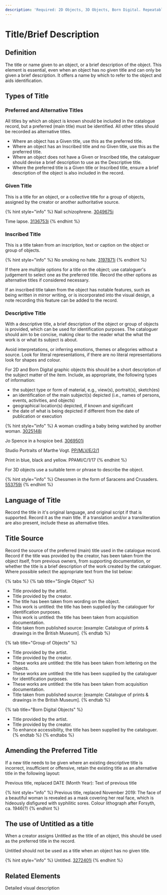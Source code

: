 ```yaml
---
description: 'Required: 2D Objects, 3D Objects, Born Digital. Repeatable.'
---
```


# Title/Brief Description

## Definition

The title or name given to an object, or a brief description of the object. This element is essential, even when an object has no given title and can only be given a brief description. It offers a name by which to refer to the object and aids identification.&#x20;

## Types of Title&#x20;

### Preferred and Alternative Titles

All titles by which an object is known should be included in the catalogue record, but a preferred (main title) must be identified. All other titles should be recorded as alternative titles.

* Where an object has a Given title, use this as the preferred title.
* Where an object has an Inscribed title and no Given title, use this as the preferred title.&#x20;
* Where an object does not have a Given or Inscribed title, the cataloguer should devise a brief description to use as the Descriptive title.&#x20;
* Where the preferred title is a Given title or Inscribed title, ensure a brief description of the object is also included in the record.

### Given Title

This is a title for an object, or a collective title for a group of objects, assigned by the creator or another authoritative source.

{% hint style="info" %}
Nail schizophrene.  [3049675i](https://wellcomecollection.org/works/azc3hheb)

Time lapse. [3136753i](https://wellcomecollection.org/works/ftqy78zj)
{% endhint %}

### Inscribed Title

This is a title taken from an inscription, text or caption on the object or group of objects.

{% hint style="info" %}
No smoking no hate.  [3197871i](https://wellcomecollection.org/works/trkdjmg3)
{% endhint %}

If there are multiple options for a title on the object; use cataloguer's judgement to select one as the preferred title. Record the other options as alternative titles if considered necessary.

If an inscribed title taken from the object has notable features, such as being written in mirror writing, or is incorporated into the visual design, a note recording this feature can be added to the record.&#x20;

### Descriptive Title

With a descriptive title, a brief description of the object or group of objects is provided, which can be used for identification purposes. The cataloguer should aim to be concise, making clear to the reader what the what the work is or what its subject is about.

Avoid interpretations, or inferring emotions, themes or allegories without a source. Look for literal representations, if there are no literal representations look for shapes and colour.

For 2D and Born Digital graphic objects&#x20;
this should be a short description of the subject matter of the item. Include, as appropriate, the following types of information:

* the subject type or form of material, e.g., view(s), portrait(s), sketch(es)
* an identification of the main subject(s) depicted (i.e., names of persons, events, activities, and objects)
* geographical location(s) depicted, if known and significant
* the date of what is being depicted if different from the date of publication or execution

{% hint style="info" %}
A woman cradling a baby being watched by another woman.  [3025148i](https://wellcomecollection.org/works/wsq6ybqc)

Jo Spence in a hospice bed. [3069501i](https://wellcomecollection.org/works/aat5t9wc)

Studio Portraits of Marthe Vogt.  [PP/MLV/E/2/1](https://wellcomecollection.org/works/u6dgfwtr)

Print in blue, black and yellow. PPAMI/C/1/17
{% endhint %}

For 3D objects use a suitable term or phrase to describe the object.

{% hint style="info" %}
Chessmen in the form of Saracens and Crusaders.[ 553759i](https://wellcomecollection.org/works/tush7jc4)
{% endhint %}

## Language of Title

Record the title in it's original language, and original script if that is supported. Record it as the main title. If a translation and/or a transliteration are also present, include these as alternative titles.&#x20;

## Title Source

Record the source of the preferred (main) title used in the catalogue record. Record if the title was provided by the creator, has been taken from the object itself, from previous owners, from supporting documentation, or whether the title is a brief description of the work created by the cataloguer. Where possible select the appropriate text from the list below:

{% tabs %}
{% tab title="Single Object" %}
* Title provided by the artist.
* Title provided by the creator.
* The title has been taken from wording on the object.&#x20;
* This work is untitled: the title has been supplied by the cataloguer for identification purposes.
* This work is untitled: the title has been taken from acquisition documentation.
* Title taken from published source: \[example: Catalogue of prints & drawings in the British Museum].
{% endtab %}

{% tab title="Group of Objects" %}
* Title provided by the artist.
* Title provided by the creator.
* These works are untitled: the title has been taken from lettering on the objects.&#x20;
* These works are untitled: the title has been supplied by the cataloguer for identification purposes.
* These works are untitled: the title has been taken from acquisition documentation.
* Title taken from published source: \[example: Catalogue of prints & drawings in the British Museum].
{% endtab %}

{% tab title="Born Digital Objects" %}
* Title provided by the artist.
* Title provided by the creator.
* To enhance accessibility, the title has been supplied by the cataloguer.&#x20;
{% endtab %}
{% endtabs %}

## Amending the Preferred Title

If a new title needs to be given where an existing descriptive title is incorrect, insufficient or offensive, retain the existing title as an alternative title in the following layout:

Previous title, replaced DATE (Month Year): Text of previous title

{% hint style="info" %}
Previous title, replaced November 2019: The face of a beautiful woman is revealed as a mask covering her real face, which is hideously disfigured with syphilitic sores. Colour lithograph after Forsyth, ca. 1946(?)
{% endhint %}

## The use of Untitled as a title

When a creator assigns Untitled as the title of an object, this should be used as the preferred title in the record.

Untitled should not be used as a title when an object has no given title.

{% hint style="info" %}
Untitled. [3272401i](https://wellcomecollection.org/works/rnsgfs2m)
{% endhint %}

## Related Elements

Detailed visual description


